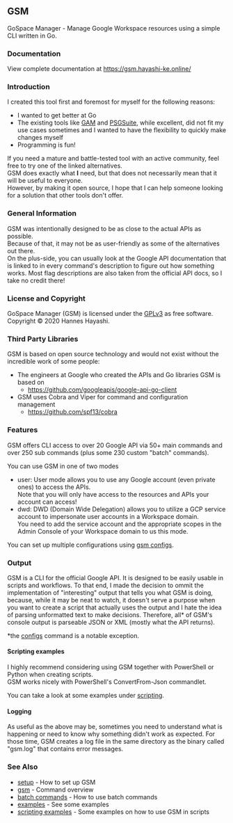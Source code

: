 ## GSM

GoSpace Manager - Manage Google Workspace resources using a simple CLI written in Go.

### Documentation

View complete documentation at https://gsm.hayashi-ke.online/

### Introduction

I created this tool first and foremost for myself for the following reasons:
- I wanted to get better at Go
- The existing tools like [GAM](https://github.com/jay0lee/GAM) and [PSGSuite](https://github.com/SCRT-HQ/PSGSuite), while excellent, did not fit my use cases sometimes and I wanted to have the flexibility to quickly make changes myself
- Programming is fun!

If you need a mature and battle-tested tool with an active community, feel free to try one of the linked alternatives.\
GSM does exactly what **I** need, but that does not necessarily mean that it will be useful to everyone.\
However, by making it open source, I hope that I can help someone looking for a solution that other tools don't offer.

### General Information

GSM was intentionally designed to be as close to the actual APIs as possible.\
Because of that, it may not be as user-friendly as some of the alternatives out there.\
On the plus-side, you can usually look at the Google API documentation that is linked to in every command's description to figure out how something works. Most flag descriptions are also taken from the official API docs, so I take no credit there!

### License and Copyright

GoSpace Manager (GSM) is licensed under the [GPLv3](https://gsm.hayashi-ke.online/license) as free software.
Copyright © 2020 Hannes Hayashi.

### Third Party Libraries

GSM is based on open source technology and would not exist without the incredible work of some people:
- The engineers at Google who created the APIs and Go libraries GSM is based on
  - https://github.com/googleapis/google-api-go-client
- GSM uses Cobra and Viper for command and configuration management
  - https://github.com/spf13/cobra

### Features

GSM offers CLI access to over 20 Google API via 50+ main commands and over 
250 sub commands (plus some 230 custom "batch" commands).

You can use GSM in one of two modes
- user: User mode allows you to use any Google account (even private ones) to access the APIs.\
        Note that you will only have access to the resources and APIs your account can access!
- dwd:  DWD (Domain Wide Delegation) allows you to utilize a GCP service account to impersonate user accounts in a Workspace domain.\
 You need to add the service account and the appropriate scopes in the Admin Console of your Workspace domain to us this mode.

You can set up multiple configurations using [gsm configs](https://gsm.hayashi-ke.online/gsm/configs).

### Output

GSM is a CLI for the official Google API. It is designed to be easily usable in scripts and workflows. To that end, I made the decision to ommit the implementation of "interesting" output that tells you what GSM is doing, because, while it may be neat to watch, it doesn't serve a purpose when you want to create a script that actually uses the output and I hate the idea of parsing unformatted text to make decisions. Therefore, all* of GSM's console output is parseable JSON or XML (mostly what the API returns).

*the [configs](https://gsm.hayashi-ke.online/gsm/configs) command is a notable exception.

#### Scripting examples

I highly recommend considering using GSM together with PowerShell or Python when creating scripts.\
GSM works nicely with PowerShell's ConvertFrom-Json commandlet.

You can take a look at some examples under [scripting](https://gsm.hayashi-ke.online/scripting).

#### Logging

As useful as the above may be, sometimes you need to understand what is happening or need to know why something didn't work as expected. For those time, GSM creates a log file in the same directory as the binary called "gsm.log" that contains error messages.

### See Also

* [setup](https://gsm.hayashi-ke.online/setup)       - How to set up GSM
* [gsm](https://gsm.hayashi-ke.online/gsm)   - Command overview
* [batch commands](https://gsm.hayashi-ke.online/batch_commands)     - How to use batch commands
* [examples](https://gsm.hayashi-ke.online/examples) - See some examples
* [scripting examples](https://gsm.hayashi-ke.online/scripting) - Some examples on how to use GSM in scripts